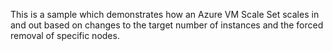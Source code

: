 This is a sample which demonstrates how an Azure VM Scale Set scales in and out based on changes to the target number of instances and the forced removal of specific nodes.
